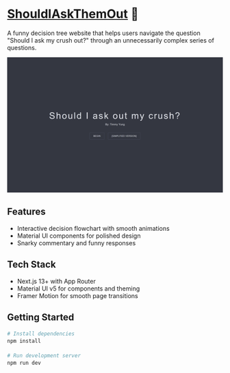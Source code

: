 # [ShouldIAskThemOut](https://shouldiask.vercel.app/) 🌹

A funny decision tree website that helps users navigate the question "Should I ask my crush out?" through an unnecessarily complex series of questions.

![Home Screen](https://github.com/TimmyYung/ShouldIAskThemOut/blob/main/public/image.png)

## Features

- Interactive decision flowchart with smooth animations
- Material UI components for polished design
- Snarky commentary and funny responses

## Tech Stack

- Next.js 13+ with App Router
- Material UI v5 for components and theming
- Framer Motion for smooth page transitions

## Getting Started

```bash
# Install dependencies
npm install

# Run development server
npm run dev
```
